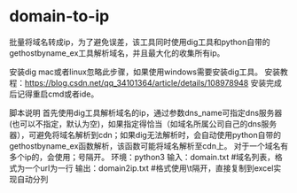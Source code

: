# domain-to-ip

批量将域名转成ip，为了避免误差，该工具同时使用dig工具和python自带的gethostbyname_ex工具解析域名，并且最大化的收集所有ip。

安装dig
mac或者linux忽略此步骤，如果使用windows需要安装dig工具。
安装教程：https://blog.csdn.net/qq_34101364/article/details/108978948
安装完成后记得重启cmd或者ide。

脚本说明
首先使用dig工具解析域名的ip，通过参数dns_name可指定dns服务器(也可以不指定，默认为空)，如果指定得恰当（如域名所属公司自己的dns服务器），可避免将域名解析到cdn；如果dig无法解析时，会自动使用python自带的gethostbyname_ex函数解析，该函数可能将域名解析至cdn上。
对于一个域名有多个ip的，会使用；号隔开。
环境：python3
输入：domain.txt #域名列表，格式为一个url为一行
输出：domain2ip.txt #格式使用\t隔开，直接复制到excel实现自动分列
